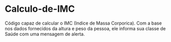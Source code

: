 # Calculo-de-IMC
Código capaz de calcular o IMC (Indice de Massa Corporica). Com a base nos dados fornecidos da altura e peso da pessoa, ele informa sua classe de Saúde com uma mensagem de alerta.
